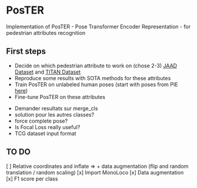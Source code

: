 # PosTER
Implementation of PosTER - Pose Transformer Encoder Representation - for pedestrian attributes recognition 

## First steps

+ Decide on which pedestrian attribute to work on (chose 2-3) [JAAD Dataset](https://github.com/ykotseruba/JAAD) and [TITAN Dataset](https://usa.honda-ri.com/titan)
+ Reproduce some results with SOTA methods for these attributes
+ Train PosTER on unlabeled human poses (start with poses from PIE [here](https://drive.google.com/file/d/195g6eDeAaLRt7nEN5EweB7-eWwbktkQ_/view))
+ Fine-tune PosTER on these attributes


- Demander resultats sur merge_cls
- solution pour les autres classes?
- force complete pose?
- Is Focal Loss really useful?
- TCG dataset input format

## TO DO

[ ] Relative coordinates and inflate => + data augmentation (flip and random translation / random scaling)
[x] Import MonoLoco
[x] Data augmentation
[x] F1 score per class